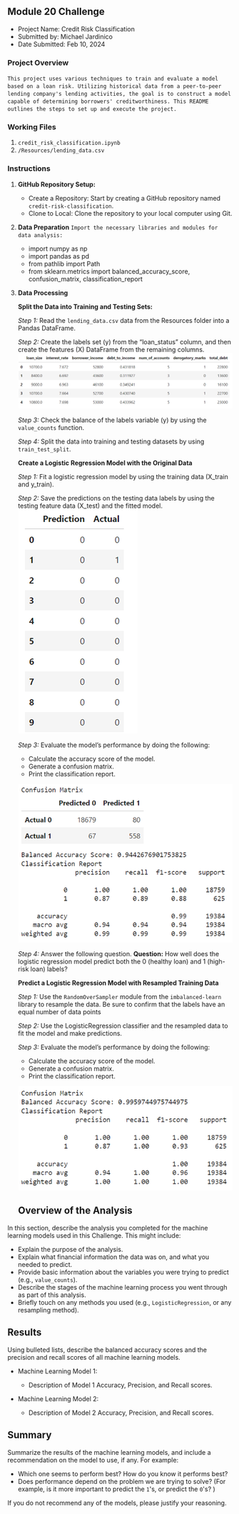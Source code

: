 ##  Module 20 Challenge
* Project Name: Credit Risk Classification
* Submitted by:  Michael Jardinico
* Date Submitted: Feb 10, 2024

### Project Overview
`This project uses various techniques to train and evaluate a model based on a loan risk. Utilizing historical data from a peer-to-peer lending company's lending activities, the goal is to construct a model capable of determining borrowers' creditworthiness. This README outlines the steps to set up and execute the project.`

### Working Files
1. `credit_risk_classification.ipynb`
2. `/Resources/lending_data.csv`
    
### Instructions
1. __GitHub Repository Setup:__
    - Create a Repository: Start by creating a GitHub repository named `credit-risk-classification`.
    - Clone to Local: Clone the repository to your local computer using Git.

2. __Data Preparation__
`Import the necessary libraries and modules for data analysis:`
    - import numpy as np
    - import pandas as pd
    - from pathlib import Path
    - from sklearn.metrics import balanced_accuracy_score, confusion_matrix, classification_report
   
3. __Data Processing__  

    __Split the Data into Training and Testing Sets:__ 

    _Step 1:_ Read the `lending_data.csv` data from the Resources folder into a Pandas DataFrame.

    _Step 2:_ Create the labels set (y) from the “loan_status” column, and then create the features (X) DataFrame from the remaining columns.
    ![X DataFramce](https://github.com/mjardinico/credit-risk-classification/blob/main/Resources/X_variable_dataframe.png)

    _Step 3:_ Check the balance of the labels variable (y) by using the `value_counts` function.

    _Step 4:_ Split the data into training and testing datasets by using `train_test_split`.

    __Create a Logistic Regression Model with the Original Data__

    _Step 1:_ Fit a logistic regression model by using the training data (X_train and y_train).

    _Step 2:_ Save the predictions on the testing data labels by using the testing feature data (X_test) and the fitted model.
    ![Prediction vs Actual](https://github.com/mjardinico/credit-risk-classification/blob/main/Resources/prediction_actual1.png)

    _Step 3:_ Evaluate the model’s performance by doing the following:
    - Calculate the accuracy score of the model.
    - Generate a confusion matrix.
    - Print the classification report.

    ![Classification Report 1](https://github.com/mjardinico/credit-risk-classification/blob/main/Resources/balanced_accuracy_score1.png)

    _Step 4:_ Answer the following question.
    __Question:__ How well does the logistic regression model predict both the 0 (healthy loan) and 1 (high-risk loan) labels?

    __Predict a Logistic Regression Model with Resampled Training Data__    

    _Step 1:_ Use the `RandomOverSampler` module from the `imbalanced-learn` library to resample the data. Be sure to confirm that the labels have an equal number of data points

    _Step 2:_ Use the LogisticRegression classifier and the resampled data to fit the model and make predictions.

    _Step 3:_ Evaluate the model’s performance by doing the following:
    
    - Calculate the accuracy score of the model.
    - Generate a confusion matrix.
    - Print the classification report.

    ![Classification Report 2](https://github.com/mjardinico/credit-risk-classification/blob/main/Resources/classification_report2.png)





    ## Overview of the Analysis

In this section, describe the analysis you completed for the machine learning models used in this Challenge. This might include:

* Explain the purpose of the analysis.
* Explain what financial information the data was on, and what you needed to predict.
* Provide basic information about the variables you were trying to predict (e.g., `value_counts`).
* Describe the stages of the machine learning process you went through as part of this analysis.
* Briefly touch on any methods you used (e.g., `LogisticRegression`, or any resampling method).

## Results

Using bulleted lists, describe the balanced accuracy scores and the precision and recall scores of all machine learning models.

* Machine Learning Model 1:
  * Description of Model 1 Accuracy, Precision, and Recall scores.



* Machine Learning Model 2:
  * Description of Model 2 Accuracy, Precision, and Recall scores.

## Summary

Summarize the results of the machine learning models, and include a recommendation on the model to use, if any. For example:
* Which one seems to perform best? How do you know it performs best?
* Does performance depend on the problem we are trying to solve? (For example, is it more important to predict the `1`'s, or predict the `0`'s? )

If you do not recommend any of the models, please justify your reasoning.